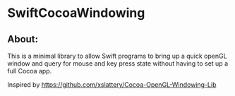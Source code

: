 # SwiftCocoaWindowing

## About:

This is a minimal library to allow Swift programs to bring up a quick openGL window and query for mouse and key press state without having to set up a full Cocoa app.

Inspired by https://github.com/xslattery/Cocoa-OpenGL-Windowing-Lib
